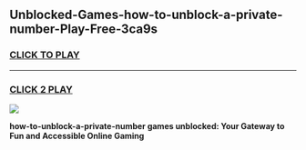 
## Unblocked-Games-how-to-unblock-a-private-number-Play-Free-3ca9s
<h3>
<a href="https://premium76.site?title=how-to-unblock-a-private-number&ref=23A">CLICK TO PLAY</a></h3>
<hr>

<h3>
<a href="https://premium76.site?title=how-to-unblock-a-private-number&ref=23A">CLICK 2 PLAY</a>
  
</h3>

<a href="https://premium76.site?title=how-to-unblock-a-private-number&ref=23A"><img src="https://clearcache.store/games.png"></a>


**how-to-unblock-a-private-number games unblocked: Your Gateway to Fun and Accessible Online Gaming**
